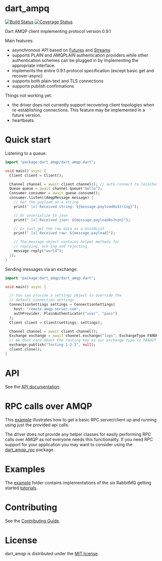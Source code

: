 # dart_ampq

[![Build Status](https://travis-ci.com/achilleasa/dart_amqp.svg?branch=master)](https://travis-ci.com/achilleasa/dart_amqp)
[![Coverage Status](https://coveralls.io/repos/github/achilleasa/dart_amqp/badge.svg?branch=master)](https://coveralls.io/github/achilleasa/dart_amqp?branch=master)

Dart AMQP client implementing protocol version 0.9.1

Main features:
 - asynchronous API based on [Futures](https://api.dartlang.org/apidocs/channels/stable/dartdoc-viewer/dart:async.Future) and [Streams](https://api.dartlang.org/apidocs/channels/stable/dartdoc-viewer/dart-async.Stream)
 - supports PLAIN and AMQPLAIN authentication providers while other authentication schemes can be plugged in by implementing the appropriate interface.
 - implements the entire 0.9.1 protocol specification (except basic get and recover-async)
 - supports both plain-text and TLS connections
 - supports publish confirmations

Things not working yet:
- the driver does not currently support recovering client topologies when re-establishing connections. This feature may be implemented in a future version.
- heartbeats.

# Quick start

Listening to a queue:

```dart
import "package:dart_amqp/dart_amqp.dart";

void main() async {
  Client client = Client();

  Channel channel = await client.channel(); // auto-connect to localhost:5672 using guest credentials
  Queue queue = await channel.queue("hello");
  Consumer consumer = await queue.consume();
  consumer.listen((AmqpMessage message) {
    // Get the payload as a string
    print(" [x] Received string: ${message.payloadAsString}");

    // Or unserialize to json
    print(" [x] Received json: ${message.payloadAsJson}");

    // Or just get the raw data as a Uint8List
    print(" [x] Received raw: ${message.payload}");

    // The message object contains helper methods for
    // replying, ack-ing and rejecting
    message.reply("world");
  });
}
```

Sending messages via an exchange:
```dart
import "package:dart_amqp/dart_amqp.dart";

void main() async {

  // You can provide a settings object to override the
  // default connection settings
  ConnectionSettings settings = ConnectionSettings(
    host: "remote.amqp.server.com",
    authProvider: PlainAuthenticator("user", "pass")
  );
  Client client = Client(settings: settings);

  Channel channel = await client.channel();
  Exchange exchange = await channel.exchange("logs", ExchangeType.FANOUT);
  // We dont care about the routing key as our exchange type is FANOUT
  exchange.publish("Testing 1-2-3", null);
  client.close();
}
```

# API

See the [API documentation](https://github.com/achilleasa/dart_amqp/blob/master/API.md).

# RPC calls over AMQP

This [example](https://github.com/achilleasa/dart_amqp/tree/master/example/rpc) illustrates how to get a basic RPC server/client up and running using just the provided api calls.

The driver does not provide any helper classes for easily performing RPC calls over AMQP as not everyone needs this
functionality. If you need RPC support for your application you may want to consider using the [dart\_amqp\_rpc](https://pub.dartlang.org/packages/dart_amqp_rpc) package.

# Examples

The [example](https://github.com/achilleasa/dart_amqp/tree/master/example) folder contains implementations of the six RabbitMQ getting started [tutorials](https://www.rabbitmq.com/getstarted.html).

# Contributing

See the [Contributing Guide](https://github.com/achilleasa/dart_amqp/blob/master/CONTRIBUTING.md).


# License

dart\_amqp is distributed under the [MIT license](https://github.com/achilleasa/dart_amqp/blob/master/LICENSE).
